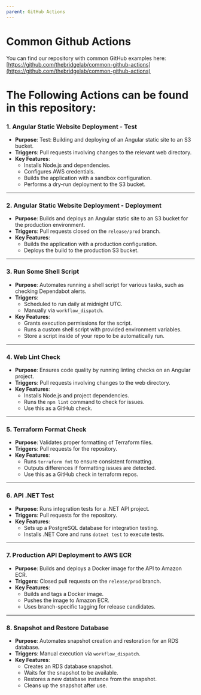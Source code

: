 ```yaml
---
parent: GitHub Actions
---
```


# Common Github Actions

You can find our repository with common GitHub examples here:
[https://github.com/thebridgelab/common-github-actions](https://github.com/thebridgelab/common-github-actions)

# The Following Actions can be found in this repository:

### 1. **Angular Static Website Deployment - Test**

- **Purpose**: Test: Building and deploying of an Angular static site to an S3 bucket.
- **Triggers**: Pull requests involving changes to the relevant web directory.
- **Key Features**:
  - Installs Node.js and dependencies.
  - Configures AWS credentials.
  - Builds the application with a sandbox configuration.
  - Performs a dry-run deployment to the S3 bucket.

---

### 2. **Angular Static Website Deployment - Deployment**

- **Purpose**: Builds and deploys an Angular static site to an S3 bucket for the production environment.
- **Triggers**: Pull requests closed on the `release/prod` branch.
- **Key Features**:
  - Builds the application with a production configuration.
  - Deploys the build to the production S3 bucket.

---

### 3. **Run Some Shell Script**

- **Purpose**: Automates running a shell script for various tasks, such as checking Dependabot alerts.
- **Triggers**:
  - Scheduled to run daily at midnight UTC.
  - Manually via `workflow_dispatch`.
- **Key Features**:
  - Grants execution permissions for the script.
  - Runs a custom shell script with provided environment variables.
  - Store a script inside of your repo to be automatically run.

---

### 4. **Web Lint Check**

- **Purpose**: Ensures code quality by running linting checks on an Angular project.
- **Triggers**: Pull requests involving changes to the web directory.
- **Key Features**:
  - Installs Node.js and project dependencies.
  - Runs the `npm lint` command to check for issues.
  - Use this as a GitHub check.

---

### 5. **Terraform Format Check**

- **Purpose**: Validates proper formatting of Terraform files.
- **Triggers**: Pull requests for the repository.
- **Key Features**:
  - Runs `terraform fmt` to ensure consistent formatting.
  - Outputs differences if formatting issues are detected.
  - Use this as a GitHub check in terraform repos.

---

### 6. **API .NET Test**

- **Purpose**: Runs integration tests for a .NET API project.
- **Triggers**: Pull requests for the repository.
- **Key Features**:
  - Sets up a PostgreSQL database for integration testing.
  - Installs .NET Core and runs `dotnet test` to execute tests.

---

### 7. **Production API Deployment to AWS ECR**

- **Purpose**: Builds and deploys a Docker image for the API to Amazon ECR.
- **Triggers**: Closed pull requests on the `release/prod` branch.
- **Key Features**:
  - Builds and tags a Docker image.
  - Pushes the image to Amazon ECR.
  - Uses branch-specific tagging for release candidates.

---

### 8. **Snapshot and Restore Database**

- **Purpose**: Automates snapshot creation and restoration for an RDS database.
- **Triggers**: Manual execution via `workflow_dispatch`.
- **Key Features**:
  - Creates an RDS database snapshot.
  - Waits for the snapshot to be available.
  - Restores a new database instance from the snapshot.
  - Cleans up the snapshot after use.

